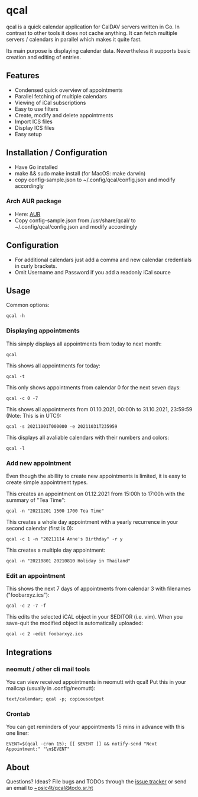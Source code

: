 # qcal

qcal is a quick calendar application for CalDAV servers written in Go. In
contrast to other tools it does not cache anything. It can fetch multiple
servers / calendars in parallel which makes it quite fast.

Its main purpose is displaying calendar data. Nevertheless it supports basic
creation and editing of entries.

## Features

- Condensed quick overview of appointments
- Parallel fetching of multiple calendars
- Viewing of iCal subscriptions
- Easy to use filters
- Create, modify and delete appointments
- Import ICS files
- Display ICS files
- Easy setup


## Installation / Configuration

- Have Go installed
- make && sudo make install (for MacOS: make darwin)
- copy config-sample.json to ~/.config/qcal/config.json and modify accordingly

### Arch AUR package

- Here: [AUR](https://aur.archlinux.org/packages/qcal)
- Copy config-sample.json from /usr/share/qcal/ to ~/.config/qcal/config.json and modify accordingly

## Configuration

- For additional calendars just add a comma and new calendar credentials in
  curly brackets.
- Omit Username and Password if you add a readonly iCal source


## Usage

Common options:

    qcal -h

### Displaying appointments

This simply displays all appointments from today to next month:

    qcal

This shows all appointments for today:

    qcal -t

This only shows appointments from calendar 0 for the next seven days:

    qcal -c 0 -7

This shows all appointments from 01.10.2021, 00:00h to 31.10.2021, 23:59:59
(Note: This is in UTC!):

    qcal -s 20211001T000000 -e 20211031T235959

This displays all avaliable calendars with their numbers and colors:

    qcal -l

### Add new appointment

Even though the abillity to create new appointments is limited, it is easy to
create simple appointment types.

This creates an appointment on 01.12.2021 from 15:00h to 17:00h with the
summary of "Tea Time":

    qcal -n "20211201 1500 1700 Tea Time"

This creates a whole day appointment with a yearly recurrence in your second
calendar (first is 0):

    qcal -c 1 -n "20211114 Anne's Birthday" -r y

This creates a multiple day appointment:

    qcal -n "20210801 20210810 Holiday in Thailand"

### Edit an appointment

This shows the next 7 days of appointments from calendar 3 with filenames
("foobarxyz.ics"):

    qcal -c 2 -7 -f 

This edits the selected iCAL object in your $EDITOR (i.e. vim). When you
save-quit the modified object is automatically uploaded:

    qcal -c 2 -edit foobarxyz.ics


## Integrations

### neomutt / other cli mail tools

You can view received appointments in neomutt with qcal! Put this in your
mailcap (usually in .config/neomutt):

    text/calendar; qcal -p; copiousoutput

### Crontab 

You can get reminders of your appointments 15 mins in advance with this one
liner:

    EVENT=$(qcal -cron 15); [[ $EVENT ]] && notify-send "Next Appointment:" "\n$EVENT"


## About

Questions? Ideas? File bugs and TODOs through the [issue
tracker](https://todo.sr.ht/~psic4t/qcal) or send an email to
[~psic4t/qcal@todo.sr.ht](mailto:~psic4t/qcal@todo.sr.ht)

